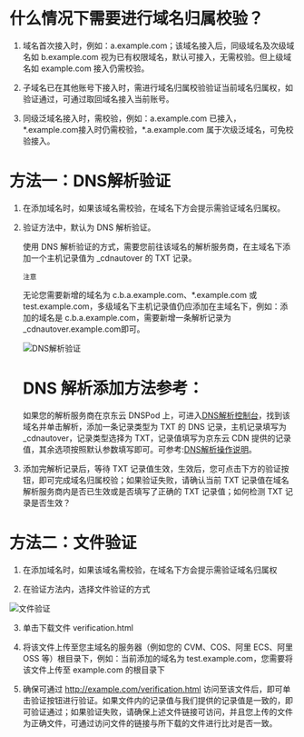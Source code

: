 # **什么情况下需要进行域名归属校验？**

1. 域名首次接入时，例如：a.example.com；该域名接入后，同级域名及次级域名如 b.example.com 视为已有权限域名，默认可接入，无需校验。但上级域名如 example.com 接入仍需校验。

2. 子域名已在其他账号下接入时，需进行域名归属校验验证当前域名归属权，如验证通过，可通过取回域名接入当前账号。

3. 同级泛域名接入时，需校验，例如：a.example.com 已接入，\*.example.com接入时仍需校验，*.a.example.com 属于次级泛域名，可免校验接入。

# **方法一：DNS解析验证**

1. 在添加域名时，如果该域名需校验，在域名下方会提示需验证域名归属权。

2. 验证方法中，默认为 DNS 解析验证。

   使用 DNS 解析验证的方式，需要您前往该域名的解析服务商，在主域名下添加一个主机记录值为 _cdnautover 的 TXT 记录。

   `注意`

   无论您需要新增的域名为 c.b.a.example.com、\*.example.com 或 test.example.com，多级域名下主机记录值仍应添加在主域名下，例如：添加的域名是 c.b.a.example.com，需要新增一条解析记录为 _cdnautover.example.com即可。

   ![DNS解析验证](https://github.com/jdcloudcom/cn/blob/cdn_20220222_api/image/CDN/DNS解析验证.png)

   # **DNS 解析添加方法参考：**

   如果您的解析服务商在京东云 DNSPod 上，可进入[DNS解析控制台](https://www.jdcloud.com/cn/products/jd-cloud-dns)，找到该域名并单击解析，添加一条记录类型为 TXT 的 DNS 记录，主机记录填写为_cdnautover，记录类型选择为 TXT，记录值填写为京东云 CDN 提供的记录值，其余选项按照默认参数填写即可。可参考:[DNS解析操作说明](https://docs.jdcloud.com/cn/jd-cloud-dns/domain-record-add)。

3. 添加完解析记录后，等待 TXT 记录值生效，生效后，您可点击下方的验证按钮，即可完成域名归属校验；如果验证失败，请确认当前 TXT 记录值在域名解析服务商内是否已生效或是否填写了正确的 TXT 记录值；如何检测 TXT 记录是否生效？

# **方法二：文件验证**

1.	在添加域名时，如果该域名需校验，在域名下方会提示需验证域名归属权

2.	在验证方法内，选择文件验证的方式

![文件验证](https://github.com/jdcloudcom/cn/blob/cdn_20220222_api/image/CDN/文件验证.png)

3.	单击下载文件 verification.html

4.	将该文件上传至您主域名的服务器（例如您的 CVM、COS、阿里 ECS、阿里 OSS 等）根目录下，例如：当前添加的域名为 test.example.com，您需要将该文件上传至 example.com 的根目录下

5.	确保可通过 http://example.com/verification.html 访问至该文件后，即可单击验证按钮进行验证。如果文件内的记录值与我们提供的记录值是一致的，即可验证通过；如果验证失败，请确保上述文件链接可访问，并且您上传的文件为正确文件，可通过访问文件的链接与所下载的文件进行比对是否一致。

